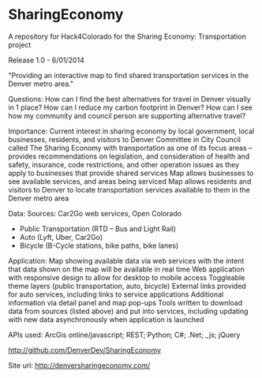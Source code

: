 SharingEconomy
==============

A repository for Hack4Colorado for the Sharing Economy: Transportation project

Release 1.0 - 6/01/2014

"Providing an interactive map to find shared transportation services in the Denver metro area."

Questions:
How can I find the best alternatives for travel in Denver visually in 1 place?
How can I reduce my carbon footprint in Denver?
How can I see how my community and council person are supporting alternative travel?

Importance:
Current interest in sharing economy by local government, local businesses, residents, and visitors to Denver
Committee in City Council called The Sharing Economy with transportation as one of its focus areas – provides recommendations on legislation, and consideration of health and safety, insurance, code restrictions, and other operation issues as they apply to businesses that provide shared services
Map allows businesses to see available services, and areas being serviced
Map allows residents and visitors to Denver to locate transportation services available to them in the Denver metro area

Data:
Sources: Car2Go web services, Open Colorado
- Public Transportation (RTD – Bus and Light Rail)
- Auto (Lyft, Uber, Car2Go)
- Bicycle (B-Cycle stations, bike paths, bike lanes)

Application:
Map showing available data via web services with the intent that data shown on the map will be available in real time
Web application with responsive design to allow for desktop to mobile access
Toggleable theme layers (public transportation, auto, bicycle)
External links provided for auto services, including links to service applications
Additional information via detail panel and map pop-ups
Tools written to download data from sources (listed above) and put into services, including updating with new data asynchronously when application is launched

APIs used: ArcGis online/javascript; REST; Python; C#; .Net; _js; jQuery

http://github.com/DenverDev/SharingEconomy

Site url: http://denversharingeconomy.com/
